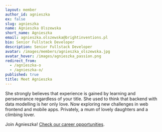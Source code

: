 ```yaml
---
layout: member
author_id: agnieszka
ex: false
slug: agnieszka
name: Agnieszka Olszewska
short_name: Agnieszka
email: agnieszka.olszewska@brightinventions.pl
bio: Senior Fullstack Developer
description: Senior Fullstack Developer
avatar: /images/members/agnieszka_olszewska.jpg
avatar_hover: /images/agnieszka_passion.png
redirect_from:
  - /agnieszka-o
  - /agnieszka-o/
published: true
title: Meet Agnieszka
---
```

She strongly believes that experience is gained by learning and perseverance regardless of your title. She used to think that backend with data modelling is her only love. Now exploring new challenges in web frontend and mobile apps. Privately, a mum of lovely daughters and a climbing lover.

Join Agnieszka! [Check our career opportunities](/career).